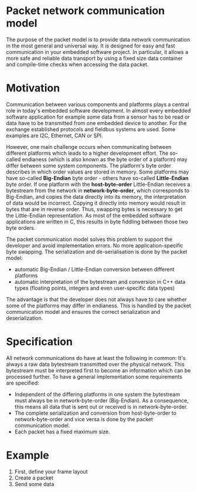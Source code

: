 # Packet network communication model

The purpose of the packet model is to provide data network communication in the most general and universal way. It is designed for easy and fast communication in your embedded software project. In particular, it allows a more safe and reliable data transport by using a fixed size data container and compile-time checks when accessing the data packet. 

# Motivation

Communication between various components and platforms plays a central role in today's embedded software development. In almost every embedded software application for example some data from a sensor has to be read or data have to be transmitted from one embedded device to another. For the exchange established protocols and fieldbus systems are used. Some examples are I2C, Ethernet, CAN or SPI.

However, one main challenge occurs when communicating between different platforms which leads to a higher development effort. The so-called endianess (which is also known as the byte order of a platform) may differ between some system components. The platform's byte order describes in which order values are stored in memory. Some platforms may have so-called **Big-Endian** byte order - others have so-called **Little-Endian** byte order. If one platform with the **host-byte-order** Little-Endian receives a bytestream from the network in **network-byte-order**, which corresponds to Big-Endian, and copies the data directly into its memory, the interpretation of data would be incorrect. Copying it directly into memory would result in bytes that are in reverse order. Thus, swapping bytes is necessary to get the Little-Endian representation. As most of the embedded software applications are written in C, this results in byte fiddling between those two byte orders.

The packet communication model solves this problem to support the developer and avoid implementation errors. No more application-specific byte swapping. The serialization and de-serialisation is done by the packet model:

* automatic Big-Endian / Little-Endian conversion between different platforms
* automatic interpretation of the bytestream and conversion in C++ data types (floating points, integers and even user-specific data types)

The advantage is that the developer does not always have to care whether some of the platforms may differ in endianess. This is handled by the packet communication model and ensures the correct serialization and deserialization.

# Specification

All network communications do have at least the following in common: It's always a raw data bytestream transmitted over the physical network. This bytestream must be interpreted first to become an information which can be processed further. To have a general implementation some requirements are specified:

* Independent of the differing platforms in one system the bytestream must always be in network-byte-order (Big-Endian). As a consequence, this means all data that is sent out or received is in network-byte-order.
* The complete serialization and conversion from host-byte-order to network-byte-order and vice versa is done by the packet communication model.
* Each packet has a fixed maximum size.

# Example

1. First, define your frame layout
2. Create a packet
3. Send some data
